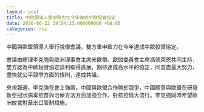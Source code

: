 ```yaml
---
layout: post
title: 中歐領導人重申致力在今年達成中歐投資協定
date: 2020-06-22 19:54:23.000000000 +08:00
categories: rss
---
```


中國與歐盟領導人舉行視像會議，雙方重申致力在今年達成中歐投資協定。

會議由總理李克強與歐洲理事會主席米歇爾、歐盟委員會主席馮德萊恩共同主持，雙方認為中歐投資協定談判取得進展，期待達成高水平的協定，同意盡最大努力，盡快就公平競爭方面的規則，達成共識。

央視報道，李克強在會上強調，中國與歐盟合作勝於競爭，中國願意與歐盟在研發新型冠狀病毒疫苗與治療方法方面加強合作，對抗疫情大流行。李克強同時希望歐洲放寬對華出口管制措施。
